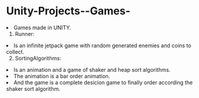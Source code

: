 # Unity-Projects--Games-
<li>Games made in UNITY.

1) Runner:
<li>Is an infinite jetpack game with random generated enemies and coins to collect.

2) SortingAlgorithms:
<li>Is an animation and a game of shaker and heap sort algorithms.
<li>The animation is a bar order animation.
<li>And the game is a complete desicion game to finally order according the shaker sort algorithm.
